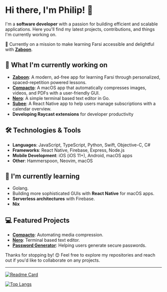 # Hi there, I'm Philip! 👋

I'm a **software developer** with a passion for building efficient and scalable applications. Here you'll find my latest projects, contributions, and things I'm currently working on.

🚀 Currently on a mission to make learning Farsi accessible and delightful with **[Zaboon](https://getzaboon.app)**.

## 🔭 What I'm currently working on

- **[Zaboon](https://getzaboon.app)**: A modern, ad-free app for learning Farsi through personalized, spaced-repetition powered lessons.
- **[Compacto](https://github.com/larssonphilip/compacto)**: A macOS app that automatically compresses images, videos, and PDFs with a user-friendly GUI.
- **[Nero](https://github.com/larssonphilip/nero)**: A simple terminal based text editor in Go.
- **[Subee](https://github.com/larssonphilip/subee)**: A React Native app to help users manage subscriptions with a calendar overview.
- **Developing Raycast extensions** for developer productivity
  
## 🛠 Technologies & Tools

- **Languages**: JavaScript, TypeScript, Python, Swift, Objective-C, C#
- **Frameworks**: React Native, Firebase, Express, Node.js
- **Mobile Development**: iOS (iOS 11+), Android, macOS apps
- **Other**: Hammerspoon, Neovim, macOS

## 🌱 I'm currently learning

- Golang.
- Building more sophisticated GUIs with **React Native** for macOS apps.
- **Serverless architectures** with Firebase.
- **Nix**

## 💻 Featured Projects

- **[Compacto](https://github.com/larssonphilip/compacto)**: Automating media compression.
- **[Nero](https://github.com/larssonphilip/nero)**: Terminal based text editor.
- **[Password Generator](https://github.com/larssonphilip/secret-password-generator)**: Helping users generate secure passwords.

Thanks for stopping by! 😊 Feel free to explore my repositories and reach out if you'd like to collaborate on any projects.

---

[![Readme Card](https://github-readme-stats.vercel.app/api?username=larssonphilip&show_icons=true&theme=react&rank_icon=github&card_width=475)](https://github.com/larssonphilip/github-readme-stats)

[![Top Langs](https://github-readme-stats.vercel.app/api/top-langs/?username=larssonphilip&show_icons=true&theme=react&card_width=475)](https://github.com/larssonphilip/github-readme-stats)
